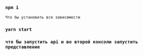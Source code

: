 ### `npm i`
`Что бы установить все зависимости`
### `yarn start`
### `что бы запустить api и во второй консоли запустить представление`